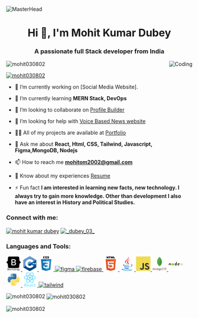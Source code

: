 ![MasterHead](https://raw.githubusercontent.com/PolarBearGG/PolarBearGG/master/web-developer.gif)
<h1 align="center">Hi 👋, I'm Mohit Kumar Dubey</h1>
<h3 align="center">A passionate full Stack developer from India</h3>
<img align="right" src="https://cdn.dribbble.com/users/1162077/screenshots/3848914/programmer.gif" alt="Coding">

<p align="left"> <img src="https://komarev.com/ghpvc/?username=mohit030802&label=Profile%20views&color=0e75b6&style=flat" alt="mohit030802" /> </p>

<p align="left"> <a href="https://github.com/ryo-ma/github-profile-trophy"><img src="https://github-profile-trophy.vercel.app/?username=mohit030802" alt="mohit030802" /></a> </p>

- 🔭 I’m currently working on [Social Media Website].

- 🌱 I’m currently learning **MERN Stack, DevOps**

- 👯 I’m looking to collaborate on [Profile Builder]((https://profilebuildedeployment.vercel.app/))

- 🤝 I’m looking for help with [Voice Based News website](https://rococo-biscochitos-e51773.netlify.app/)

- 👨‍💻 All of my projects are available at [Portfolio](https://bright-ganache-eb99ae.netlify.app/)


- 💬 Ask me about **React, Html, CSS, Tailwind, Javascript, Figma,MongoDB, Nodejs**

- 📫 How to reach me **mohitom2002@gmail.com**

- 📄 Know about my experiences [Resume]((https://drive.google.com/file/d/19QunwKU1TqzMHhG2Wsnz06Muq70p6di7/view?usp=drive_link))

- ⚡ Fun fact **I am interested in learning new facts, new technology. I always try to gain more knowledge. Other than development I also have an interest in History and Political Studies.**

<h3 align="left">Connect with me:</h3>
<p align="left">
<a href="https://linkedin.com/in/mohit kumar dubey" target="blank"><img align="center" src="https://raw.githubusercontent.com/rahuldkjain/github-profile-readme-generator/master/src/images/icons/Social/linked-in-alt.svg" alt="mohit kumar dubey" height="30" width="40" /></a>
<a href="https://instagram.com/_dubey_03_" target="blank"><img align="center" src="https://raw.githubusercontent.com/rahuldkjain/github-profile-readme-generator/master/src/images/icons/Social/instagram.svg" alt="_dubey_03_" height="30" width="40" /></a>
</p>

<h3 align="left">Languages and Tools:</h3>
<p align="left"> <a href="https://getbootstrap.com" target="_blank" rel="noreferrer"> <img src="https://raw.githubusercontent.com/devicons/devicon/master/icons/bootstrap/bootstrap-plain-wordmark.svg" alt="bootstrap" width="40" height="40"/> </a> <a href="https://www.w3schools.com/cpp/" target="_blank" rel="noreferrer"> <img src="https://raw.githubusercontent.com/devicons/devicon/master/icons/cplusplus/cplusplus-original.svg" alt="cplusplus" width="40" height="40"/> </a> <a href="https://www.w3schools.com/css/" target="_blank" rel="noreferrer"> <img src="https://raw.githubusercontent.com/devicons/devicon/master/icons/css3/css3-original-wordmark.svg" alt="css3" width="40" height="40"/> </a> <a href="https://www.figma.com/" target="_blank" rel="noreferrer"> <img src="https://www.vectorlogo.zone/logos/figma/figma-icon.svg" alt="figma" width="40" height="40"/> </a> <a href="https://firebase.google.com/" target="_blank" rel="noreferrer"> <img src="https://www.vectorlogo.zone/logos/firebase/firebase-icon.svg" alt="firebase" width="40" height="40"/> </a> <a href="https://www.w3.org/html/" target="_blank" rel="noreferrer"> <img src="https://raw.githubusercontent.com/devicons/devicon/master/icons/html5/html5-original-wordmark.svg" alt="html5" width="40" height="40"/> </a> <a href="https://www.java.com" target="_blank" rel="noreferrer"> <img src="https://raw.githubusercontent.com/devicons/devicon/master/icons/java/java-original.svg" alt="java" width="40" height="40"/> </a> <a href="https://developer.mozilla.org/en-US/docs/Web/JavaScript" target="_blank" rel="noreferrer"> <img src="https://raw.githubusercontent.com/devicons/devicon/master/icons/javascript/javascript-original.svg" alt="javascript" width="40" height="40"/> </a> <a href="https://www.mongodb.com/" target="_blank" rel="noreferrer"> <img src="https://raw.githubusercontent.com/devicons/devicon/master/icons/mongodb/mongodb-original-wordmark.svg" alt="mongodb" width="40" height="40"/> </a> <a href="https://nodejs.org" target="_blank" rel="noreferrer"> <img src="https://raw.githubusercontent.com/devicons/devicon/master/icons/nodejs/nodejs-original-wordmark.svg" alt="nodejs" width="40" height="40"/> </a> <a href="https://www.python.org" target="_blank" rel="noreferrer"> <img src="https://raw.githubusercontent.com/devicons/devicon/master/icons/python/python-original.svg" alt="python" width="40" height="40"/> </a> <a href="https://reactjs.org/" target="_blank" rel="noreferrer"> <img src="https://raw.githubusercontent.com/devicons/devicon/master/icons/react/react-original-wordmark.svg" alt="react" width="40" height="40"/> </a> <a href="https://tailwindcss.com/" target="_blank" rel="noreferrer"> <img src="https://www.vectorlogo.zone/logos/tailwindcss/tailwindcss-icon.svg" alt="tailwind" width="40" height="40"/> </a> </p>

<p><img align="left" src="https://github-readme-stats.vercel.app/api/top-langs?username=mohit030802&show_icons=true&locale=en&layout=compact" alt="mohit030802" /></p>

<p>&nbsp;<img align="center" src="https://github-readme-stats.vercel.app/api?username=mohit030802&show_icons=true&locale=en" alt="mohit030802" /></p>

<p><img align="center" src="https://github-readme-streak-stats.herokuapp.com/?user=mohit030802&" alt="mohit030802" /></p>
